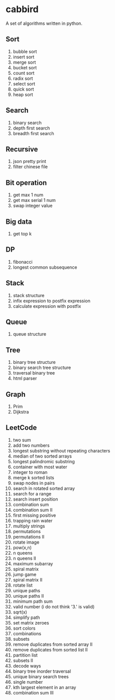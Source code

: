 cabbird
=======

A set of algorithms written in python.

Sort
----

1. bubble sort
2. insert sort
3. merge sort
4. bucket sort
5. count sort
6. radix sort
7. select sort
8. quick sort
9. heap sort

Search
------

1. binary search
2. depth first search
3. breadth first search

Recursive
---------

1. json pretty print
2. filter chinese file

Bit operation
-------------

1. get max 1 num
2. get max serial 1 num
3. swap integer value

Big data
--------

1. get top k

DP
--

1. fibonacci
2. longest common subsequence

Stack
-----

1. stack structure
2. infix expression to postfix expression
3. calculate expression with postfix 

Queue
-----

1. queue structure

Tree
----

1. binary tree structure
2. binary search tree structure
3. traversal binary tree
4. html parser

Graph
-----

1. Prim
2. Dijkstra

LeetCode
--------

1. two sum
2. add two numbers
3. longest substring without repeating characters
4. median of two sorted arrays
5. longest palindromic substring
11. container with most water
12. integer to roman
23. merge k sorted lists
24. swap nodes in pairs
33. search in rotated sorted array
34. search for a range
35. search insert position
39. combination sum
40. combination sum II
41. first missing positive
42. trapping rain water
43. multiply strings
46. permutations
47. permutations II
48. rotate image
50. pow(x,n)
51. n queens
52. n queens II
53. maximum subarray
54. spiral matrix
55. jump game
59. spiral matrix II
61. rotate list
62. unique paths
63. unique paths II
64. minimum path sum
65. valid number (i do not think '3.' is valid)
69. sqrt(x)
71. simplify path
73. set matrix zeroes
75. sort colors
77. combinations
78. subsets
80. remove duplicates from sorted array II
83. remove duplicates from sorted list II
86. partition list
90. subsets II
91. decode ways
94. binary tree inorder traversal
96. unique binary search trees
136. single number
215. kth largest element in an array
216. combination sum III
